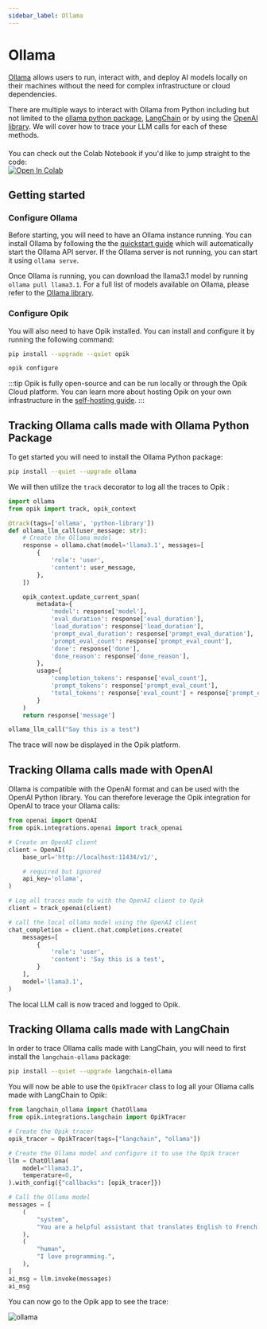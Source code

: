 ```yaml
---
sidebar_label: Ollama
---
```


# Ollama

[Ollama](https://ollama.com/) allows users to run, interact with, and deploy AI models locally on their machines without the need for complex infrastructure or cloud dependencies.

There are multiple ways to interact with Ollama from Python including but not limited to the [ollama python package](https://pypi.org/project/ollama/), [LangChain](https://python.langchain.com/docs/integrations/providers/ollama/) or by using the [OpenAI library](https://github.com/ollama/ollama/blob/main/docs/openai.md). We will cover how to trace your LLM calls for each of these methods.


<div style="display: flex; align-items: center; flex-wrap: wrap; margin: 20px 0;">
  <span style="margin-right: 10px;">You can check out the Colab Notebook if you'd like to jump straight to the code:</span>
  <a href="https://colab.research.google.com/github/comet-ml/opik/blob/main/apps/opik-documentation/documentation/docs/cookbook/ollama.ipynb" target="_blank" rel="noopener noreferrer">
    <img src="https://colab.research.google.com/assets/colab-badge.svg" alt="Open In Colab" style="vertical-align: middle;"/>
  </a>
</div>

## Getting started

### Configure Ollama

Before starting, you will need to have an Ollama instance running. You can install Ollama by following the the [quickstart guide](https://github.com/ollama/ollama/blob/main/README.md#quickstart) which will automatically start the Ollama API server. If the Ollama server is not running, you can start it using `ollama serve`.

Once Ollama is running, you can download the llama3.1 model by running `ollama pull llama3.1`. For a full list of models available on Ollama, please refer to the [Ollama library](https://ollama.com/library).

### Configure Opik

You will also need to have Opik installed. You can install and configure it by running the following command:

```bash
pip install --upgrade --quiet opik

opik configure
```

:::tip
Opik is fully open-source and can be run locally or through the Opik Cloud platform. You can learn more about hosting Opik on your own infrastructure in the [self-hosting guide](/docs/self-host/overview.md).
:::

## Tracking Ollama calls made with Ollama Python Package

To get started you will need to install the Ollama Python package:

```bash
pip install --quiet --upgrade ollama
```

We will then utilize the `track` decorator to log all the traces to Opik    :

```python
import ollama
from opik import track, opik_context

@track(tags=['ollama', 'python-library'])
def ollama_llm_call(user_message: str):
    # Create the Ollama model
    response = ollama.chat(model='llama3.1', messages=[
        {
            'role': 'user',
            'content': user_message,
        },
    ])

    opik_context.update_current_span(
        metadata={
            'model': response['model'],
            'eval_duration': response['eval_duration'],
            'load_duration': response['load_duration'],
            'prompt_eval_duration': response['prompt_eval_duration'],
            'prompt_eval_count': response['prompt_eval_count'],
            'done': response['done'],
            'done_reason': response['done_reason'],
        },
        usage={
            'completion_tokens': response['eval_count'],
            'prompt_tokens': response['prompt_eval_count'],
            'total_tokens': response['eval_count'] + response['prompt_eval_count']
        }
    )
    return response['message']

ollama_llm_call("Say this is a test")
```

The trace will now be displayed in the Opik platform.

## Tracking Ollama calls made with OpenAI

Ollama is compatible with the OpenAI format and can be used with the OpenAI Python library. You can therefore leverage the Opik integration for OpenAI to trace your Ollama calls:

```python
from openai import OpenAI
from opik.integrations.openai import track_openai

# Create an OpenAI client
client = OpenAI(
    base_url='http://localhost:11434/v1/',

    # required but ignored
    api_key='ollama',
)

# Log all traces made to with the OpenAI client to Opik
client = track_openai(client)

# call the local ollama model using the OpenAI client
chat_completion = client.chat.completions.create(
    messages=[
        {
            'role': 'user',
            'content': 'Say this is a test',
        }
    ],
    model='llama3.1',
)
```

The local LLM call is now traced and logged to Opik.

## Tracking Ollama calls made with LangChain

In order to trace Ollama calls made with LangChain, you will need to first install the `langchain-ollama` package:

```bash
pip install --quiet --upgrade langchain-ollama
```

You will now be able to use the `OpikTracer` class to log all your Ollama calls made with LangChain to Opik:

```python
from langchain_ollama import ChatOllama
from opik.integrations.langchain import OpikTracer

# Create the Opik tracer
opik_tracer = OpikTracer(tags=["langchain", "ollama"])

# Create the Ollama model and configure it to use the Opik tracer
llm = ChatOllama(
    model="llama3.1",
    temperature=0,
).with_config({"callbacks": [opik_tracer]})

# Call the Ollama model
messages = [
    (
        "system",
        "You are a helpful assistant that translates English to French. Translate the user sentence.",
    ),
    (
        "human",
        "I love programming.",
    ),
]
ai_msg = llm.invoke(messages)
ai_msg
```

You can now go to the Opik app to see the trace:


![ollama](/img/cookbook/ollama_cookbook.png)
